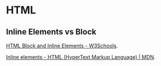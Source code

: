 # HTML

## Inline Elements vs Block

[HTML Block and Inline Elements - W3Schools](http://www.w3schools.com/html/html_blocks.asp).

[Inline elements - HTML (HyperText Markup Language) | MDN](https://developer.mozilla.org/en-US/docs/Web/HTML/Inline_elemente).